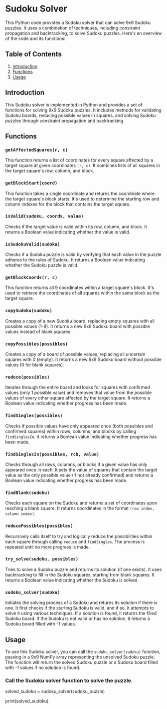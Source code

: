 # Sudoku Solver

This Python code provides a Sudoku solver that can solve 9x9 Sudoku puzzles. It uses a combination of techniques, including constraint propagation and backtracking, to solve Sudoku puzzles. Here's an overview of the code and its functions:

## Table of Contents
1. [Introduction](#introduction)
2. [Functions](#functions)
3. [Usage](#usage)

## Introduction

This Sudoku solver is implemented in Python and provides a set of functions for solving 9x9 Sudoku puzzles. It includes methods for validating Sudoku boards, reducing possible values in squares, and solving Sudoku puzzles through constraint propagation and backtracking.

## Functions

### `getAffectedSquares(r, c)`
This function returns a list of coordinates for every square affected by a target square at given coordinates `(r, c)`. It combines lists of all squares in the target square's row, column, and block.

### `getBlockStart(coord)`
This function takes a single coordinate and returns the coordinate where the target square's block starts. It's used to determine the starting row and column indexes for the block that contains the target square.

### `isValid(sudoku, coords, value)`
Checks if the target value is valid within its row, column, and block. It returns a Boolean value indicating whether the value is valid.

### `isSudokuValid(sudoku)`
Checks if a Sudoku puzzle is valid by verifying that each value in the puzzle adheres to the rules of Sudoku. It returns a Boolean value indicating whether the Sudoku puzzle is valid.

### `getBlockCoords(r, c)`
This function returns all 9 coordinates within a target square's block. It's used to retrieve the coordinates of all squares within the same block as the target square.

### `copySudoku(sudoku)`
Creates a copy of a new Sudoku board, replacing empty squares with all possible values (1-9). It returns a new 9x9 Sudoku board with possible values instead of blank squares.

### `copyPossibles(possibles)`
Creates a copy of a board of possible values, replacing all uncertain squares with 0 (empty). It returns a new 9x9 Sudoku board without possible values (0 for blank squares).

### `reduce(possibles)`
Iterates through the entire board and looks for squares with confirmed values (only 1 possible value) and removes that value from the possible values of every other square affected by the target square. It returns a Boolean value indicating whether progress has been made.

### `findSingles(possibles)`
Checks if possible values have only appeared once (both possibles and confirmed squares) within rows, columns, and blocks by calling `findSinglesIn`. It returns a Boolean value indicating whether progress has been made.

### `findSinglesIn(possibles, rcb, value)`
Checks through all rows, columns, or blocks if a given value has only appeared once in each. It sets the value of squares that contain the target value as the only possible value (if not already confirmed) and returns a Boolean value indicating whether progress has been made.

### `findBlank(sudoku)`
Checks each square on the Sudoku and returns a set of coordinates upon reaching a blank square. It returns coordinates in the format `(row index, column index)`.

### `reducePossibles(possibles)`
Recursively calls itself to try and logically reduce the possibilities within each square through calling `reduce` and `findSingles`. The process is repeated until no more progress is made.

### `try_solve(sudoku, possibles)`
Tries to solve a Sudoku puzzle and returns its solution (if one exists). It uses backtracking to fill in the Sudoku squares, starting from blank squares. It returns a Boolean value indicating whether the Sudoku is solved.

### `sudoku_solver(sudoku)`
Initiates the solving process of a Sudoku and returns its solution if there is one. It first checks if the starting Sudoku is valid, and if so, it attempts to solve it using various techniques. If a solution is found, it returns the filled Sudoku board. If the Sudoku is not valid or has no solution, it returns a Sudoku board filled with -1 values.

## Usage
To use this Sudoku solver, you can call the `sudoku_solver(sudoku)` function, passing in a 9x9 NumPy array representing the unsolved Sudoku puzzle. The function will return the solved Sudoku puzzle or a Sudoku board filled with -1 values if no solution is found.

### Call the Sudoku solver function to solve the puzzle.
solved_sudoku = sudoku_solver(sudoku_puzzle)

print(solved_sudoku)

